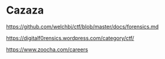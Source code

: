 # Cazaza

https://github.com/welchbj/ctf/blob/master/docs/forensics.md

https://digitalf0rensics.wordpress.com/category/ctf/

https://www.zoocha.com/careers
